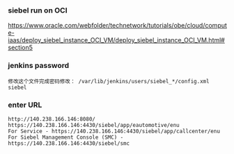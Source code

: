 ### siebel run on OCI 
https://www.oracle.com/webfolder/technetwork/tutorials/obe/cloud/compute-iaas/deploy_siebel_instance_OCI_VM/deploy_siebel_instance_OCI_VM.html#section5

### jenkins password

```
修改这个文件完成密码修改： /var/lib/jenkins/users/siebel_*/config.xml 
siebel
```

### enter URL
```
http://140.238.166.146:8080/
https://140.238.166.146:4430/siebel/app/eautomotive/enu
For Service - https://140.238.166.146:4430/siebel/app/callcenter/enu
For Siebel Management Console (SMC) - https://140.238.166.146:4430/siebel/smc
```
